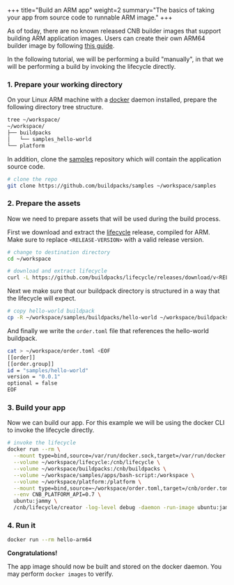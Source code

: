 +++
title="Build an ARM app"
weight=2
summary="The basics of taking your app from source code to runnable ARM image."
+++

As of today, there are no known released CNB builder images that support building ARM application images. Users can create their own ARM64 builder image by following [this guide][this guide].

In the following tutorial, we will be performing a build "manually", in that we will be performing a build by invoking the lifecycle directly.

### 1. Prepare your working directory

On your Linux ARM machine with a [docker][docker] daemon installed, prepare the following directory tree structure.

```bash
tree ~/workspace/
~/workspace/
├── buildpacks
│   └── samples_hello-world
└── platform
```

In addition, clone the [samples][samples] repository which will contain the application source code.

```bash
# clone the repo
git clone https://github.com/buildpacks/samples ~/workspace/samples
```

### 2. Prepare the assets

Now we need to prepare assets that will be used during the build process.

First we download and extract the [lifecycle][lifecycle] release, compiled for ARM. Make sure to replace `<RELEASE-VERSION>` with a valid release version.

```bash
# change to destination directory
cd ~/workspace

# download and extract lifecycle
curl -L https://github.com/buildpacks/lifecycle/releases/download/v<RELEASE-VERSION>/lifecycle-v<RELEASE-VERSION>+linux.arm64.tgz | tar xzf -
```

Next we make sure that our buildpack directory is structured in a way that the lifecycle will expect.

```bash
# copy hello-world buildpack
cp -R ~/workspace/samples/buildpacks/hello-world ~/workspace/buildpacks/samples_hello-world/0.0.1
```

And finally we write the `order.toml` file that references the hello-world buildpack.

```bash
cat > ~/workspace/order.toml <EOF
[[order]]
[[order.group]]
id = "samples/hello-world"
version = "0.0.1"
optional = false
EOF
```

### 3. Build your app

Now we can build our app. For this example we will be using the docker CLI to invoke the lifecycle directly.

```bash
# invoke the lifecycle
docker run --rm \
  --mount type=bind,source=/var/run/docker.sock,target=/var/run/docker.sock \
  --volume ~/workspace/lifecycle:/cnb/lifecycle \
  --volume ~/workspace/buildpacks:/cnb/buildpacks \
  --volume ~/workspace/samples/apps/bash-script:/workspace \
  --volume ~/workspace/platform:/platform \
  --mount type=bind,source=~/workspace/order.toml,target=/cnb/order.toml \
  --env CNB_PLATFORM_API=0.7 \
  ubuntu:jammy \
  /cnb/lifecycle/creator -log-level debug -daemon -run-image ubuntu:jammy hello-arm64
```

### 4. Run it

```bash
docker run --rm hello-arm64
```

**Congratulations!**

The app image should now be built and stored on the docker daemon. You may perform `docker images` to verify.

[pack]: https://github.com/buildpacks/pack
[docker]: https://docs.docker.com
[samples]: https://github.com/buildpacks/samples
[lifecycle]: https://github.com/buildpacks/lifecycle
[this guide]: https://github.com/dmikusa-pivotal/paketo-arm64
